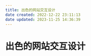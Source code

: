 ```yaml
---
title: 出色的网站交互设计
date created: 2022-12-22 23:11:13
date updated: 2023-11-25 14:36:39
---
```


# 出色的网站交互设计
